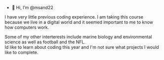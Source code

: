 - 👋 Hi, I’m @msand22
<!---
msand22/msand22 is a ✨ special ✨ repository because its `README.md` (this file) appears on your GitHub profile.
You can click the Preview link to take a look at your changes.
--->I have very little previous coding experience.  I am taking this course because we live in a digital world and it seemed important to me to know how computers work.
Some of my other interterests include marine biology and environmental science as well as football and the NFL.  
Id like to learn about coding this year and I'm not sure what projects I would like to complete.
